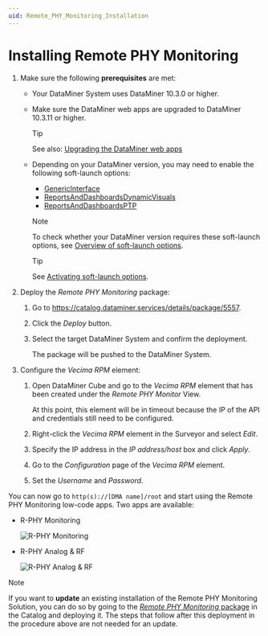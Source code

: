 ```yaml
---
uid: Remote_PHY_Monitoring_Installation
---
```

# Installing Remote PHY Monitoring

1. Make sure the following **prerequisites** are met:

   - Your DataMiner System uses DataMiner 10.3.0 or higher.

   - Make sure the DataMiner web apps are upgraded to DataMiner 10.3.11 or higher.

     > [!TIP]
     > See also: [Upgrading the DataMiner web apps](xref:Upgrading_Downgrading_Webapps)

   - Depending on your DataMiner version, you may need to enable the following soft-launch options:

     - [GenericInterface](xref:Overview_of_Soft_Launch_Options#genericinterface)
     - [ReportsAndDashboardsDynamicVisuals](xref:Overview_of_Soft_Launch_Options#reportsanddashboardsdynamicvisuals)
     - [ReportsAndDashboardsPTP](xref:Overview_of_Soft_Launch_Options#reportsanddashboardsptp)

     > [!NOTE]
     > To check whether your DataMiner version requires these soft-launch options, see [Overview of soft-launch options](xref:Overview_of_Soft_Launch_Options).

     > [!TIP]
     > See [Activating soft-launch options](xref:Activating_Soft_Launch_Options).

1. Deploy the *Remote PHY Monitoring* package:

   1. Go to <https://catalog.dataminer.services/details/package/5557>.

   1. Click the *Deploy* button.

   1. Select the target DataMiner System and confirm the deployment.

      The package will be pushed to the DataMiner System.

1. Configure the *Vecima RPM* element:

   1. Open DataMiner Cube and go to the *Vecima RPM* element that has been created under the *Remote PHY Monitor* View.

      At this point, this element will be in timeout because the IP of the API and credentials still need to be configured.

   1. Right-click the *Vecima RPM* element in the Surveyor and select *Edit*.

   1. Specify the IP address in the *IP address/host* box and click *Apply*.

   1. Go to the *Configuration* page of the *Vecima RPM* element.

   1. Set the *Username* and *Password*.

You can now go to `http(s)://[DMA name]/root` and start using the Remote PHY Monitoring low-code apps. Two apps are available:

- R-PHY Monitoring

  ![R-PHY Monitoring](~/user-guide/images/R-PHY_Monitoring.png)

- R-PHY Analog & RF

  ![R-PHY Analog & RF](~/user-guide/images/R-PHY_Analog_RF.png)

> [!NOTE]
> If you want to **update** an existing installation of the Remote PHY Monitoring Solution, you can do so by going to the [*Remote PHY Monitoring* package](https://catalog.dataminer.services/details/package/5557) in the Catalog and deploying it. The steps that follow after this deployment in the procedure above are not needed for an update.

